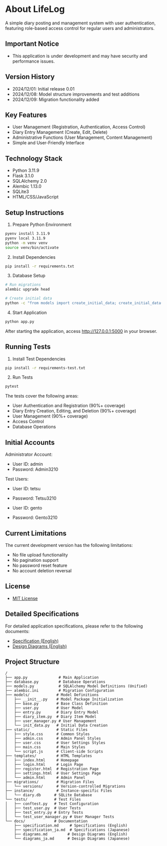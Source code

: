 # About LifeLog

A simple diary posting and management system with user authentication, featuring role-based access control for regular users and administrators.

## Important Notice
- This application is under development and may have security and performance issues.

## Version History
- 2024/12/01: Initial release 0.01
- 2024/12/08: Model structure improvements and test additions
- 2024/12/09: Migration functionality added

## Key Features

- User Management (Registration, Authentication, Access Control)
- Diary Entry Management (Create, Edit, Delete)
- Administrative Functions (User Management, Content Management)
- Simple and User-Friendly Interface

## Technology Stack

- Python 3.11.9
- Flask 3.1.0
- SQLAlchemy 2.0
- Alembic 1.13.0
- SQLite3
- HTML/CSS/JavaScript

## Setup Instructions

1. Prepare Python Environment
```bash
pyenv install 3.11.9
pyenv local 3.11.9
python -m venv venv
source venv/bin/activate
```

2. Install Dependencies
```bash
pip install -r requirements.txt
```

3. Database Setup
```bash
# Run migrations
alembic upgrade head

# Create initial data
python -c "from models import create_initial_data; create_initial_data()"
```

4. Start Application
```bash
python app.py
```

After starting the application, access http://127.0.0.1:5000 in your browser.

## Running Tests

1. Install Test Dependencies
```bash
pip install -r requirements-test.txt
```

2. Run Tests
```bash
pytest
```

The tests cover the following areas:
- User Authentication and Registration (90%+ coverage)
- Diary Entry Creation, Editing, and Deletion (90%+ coverage)
- User Management (90%+ coverage)
- Access Control
- Database Operations

## Initial Accounts

Administrator Account:
- User ID: admin
- Password: Admin3210

Test Users:
- User ID: tetsu
- Password: Tetsu3210

- User ID: gento
- Password: Gento3210

## Current Limitations

The current development version has the following limitations:
- No file upload functionality
- No pagination support
- No password reset feature
- No account deletion reversal

## License
- [MIT License](LICENSE)

## Detailed Specifications

For detailed application specifications, please refer to the following documents:
- [Specification (English)](docs/specification.md)
- [Design Diagrams (English)](docs/diagrams.md)

## Project Structure

```
/
├── app.py              # Main Application
├── database.py         # Database Operations
├── models.py           # SQLAlchemy Model Definitions (Unified)
├── alembic.ini         # Migration Configuration
├── models/            # Model Definitions
│   ├── __init__.py    # Model Package Initialization
│   ├── base.py        # Base Class Definition
│   ├── user.py        # User Model
│   ├── entry.py       # Diary Entry Model
│   ├── diary_item.py  # Diary Item Model
│   ├── user_manager.py # User Management
│   └── init_data.py   # Initial Data Creation
├── static/            # Static Files
│   ├── style.css      # Common Styles
│   ├── admin.css      # Admin Panel Styles
│   ├── user.css       # User Settings Styles
│   ├── main.css       # Main Styles
│   └── script.js      # Client-side Scripts
├── templates/         # HTML Templates
│   ├── index.html     # Homepage
│   ├── login.html     # Login Page
│   ├── register.html  # Registration Page
│   ├── settings.html  # User Settings Page
│   └── admin.html     # Admin Panel
├── migrations/        # Migration Files
│   └── versions/      # Version-controlled Migrations
├── instance/          # Instance-specific Files
│   └── diary.db      # SQLite Database
└── tests/            # Test Files
│   ├── conftest.py   # Test Configuration
│   ├── test_user.py  # User Tests
│   ├── test_entry.py # Entry Tests
│   └── test_user_manager.py # User Manager Tests
└── docs/             # Documentation
    ├── specification.md     # Specifications (English)
    ├── specification_ja.md  # Specifications (Japanese)
    ├── diagrams.md         # Design Diagrams (English)
    └── diagrams_ja.md      # Design Diagrams (Japanese)
